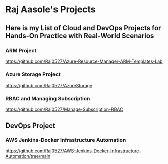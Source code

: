 # Raj Aasole's Projects

## Here is my List of Cloud and DevOps Projects for Hands-On Practice with Real-World Scenarios


### ARM Project
https://github.com/Raj0527/Azure-Resource-Manager-ARM-Templates-Lab

### Azure Storage Project
https://github.com/Raj0527/AzureStorage

### RBAC and Managing Subscription

https://github.com/Raj0527/Manage-Subscription-RBAC

## DevOps Project
### AWS Jenkins-Docker Infrastructure Automation
https://github.com/Raj0527/AWS-Jenkins-Docker-Infrastructure-Automation/tree/main
